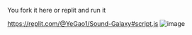 You fork it here or replit and run it

https://replit.com/@YeGao1/Sound-Galaxy#script.js
![image](https://github.com/user-attachments/assets/9eaaa917-5339-46a7-ae85-9f1e04a031b7)
